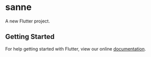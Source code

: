 # sanne

A new Flutter project.

## Getting Started

For help getting started with Flutter, view our online
[documentation](https://flutter.io/).
